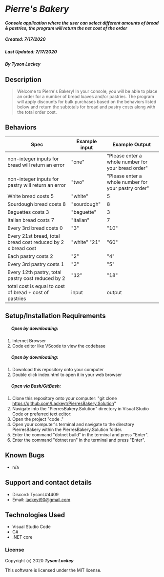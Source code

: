 #  _Pierre's Bakery_

#### _Console application where the user can select different amounts of bread & pastries, the program will return the net cost of the order_
##### __Created:__ 7/17/2020
##### __Last Updated:__ 7/17/2020 
##### By _**Tyson Lackey**_  


## Description

> Welcome to Pierre's Bakery! In your console, you will be able to place an order for a number of bread loaves and/or pastries. The program will apply discounts for bulk purchases based on the behaviors listed below and return the subtotals for bread and pastry costs along with the total order cost.

## Behaviors

| Spec| Example input | Example Output
| ----------- | ----------- | ----------- |
| non-integer inputs for bread will return an error | "one" | "Please enter a whole number for your bread order" |
| non-integer inputs for pastry will return an error | "two" | "Please enter a whole number for your pastry order" |
| White bread costs 5 | "white" | 5 |
| Sourdough bread costs 8 | "sourdough" | 8 |
| Baguettes costs 3 | "baguette" | 3 |
| Italian bread costs 7 | "italian" | 7 |
| Every 3rd bread costs 0 | "3" | "10" |
| Every 21st bread, total bread cost reduced by 2 x bread cost | "white" "21" | "60" |
| Each pastry costs 2 | "2" | "4" |
| Every 3rd pastry costs 1 | "3" | "5" |
| Every 12th pastry, total pastry cost reduced by 2 | "12" | "18" |
| total cost is equal to cost of bread + cost of pastries | input | output |


## Setup/Installation Requirements

##### &nbsp;&nbsp;&nbsp;&nbsp;&nbsp;&nbsp;Open by downloading:
1. Internet Browser
2. Code editor like VScode to view the codebase

##### &nbsp;&nbsp;&nbsp;&nbsp;&nbsp;&nbsp;Open by downloading:

1. Download this repository onto your computer
2. Double click index.html to open it in your web browser

##### &nbsp;&nbsp;&nbsp;&nbsp;&nbsp;&nbsp;Open via Bash/GitBash:

1. Clone this repository onto your computer:
    "git clone https://github.com/Lackeyt/PierresBakery.Solution"
2. Navigate into the "PierresBakery.Solution" directory in Visual Studio Code or preferred text editor:
3. Open the project
    "code ."
4. Open your computer's terminal and navigate to the directory PierresBakery within the PierresBakery.Solution folder.
5. Enter the command "dotnet build" in the terminal and press "Enter".
6. Enter the command "dotnet run" in the terminal and press "Enter".

## Known Bugs

* n/a

## Support and contact details

* Discord: TysonL#4409
* Email: lackeyt90@gmail.com


## Technologies Used

* Visual Studio Code
* C#
* .NET core

### License

Copyright (c) 2020 **_Tyson Lackey_**

This software is licensed under the MIT license.